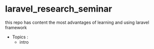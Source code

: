 # laravel_research_seminar

this repo has content the most advantages of learning and using laravel framework

* Topics :
  * intro  

